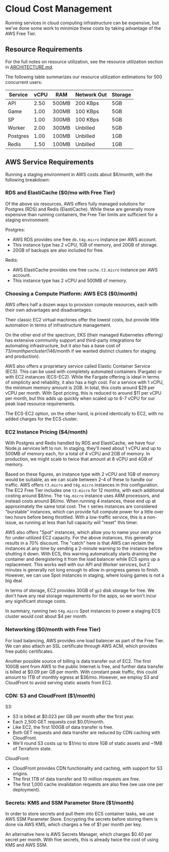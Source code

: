 # Cloud Cost Management

Running services in cloud computing infrastructure can be expensive, but we've
done some work to minimize these costs by taking advantage of the AWS Free Tier.

## Resource Requirements

For the full notes on resource utilization, see the resource utilization
section in [ARCHITECTURE.md](../ARCHITECTURE.md#resource-utilization).

The following table summarizes our resource utilization estimations for 500
concurrent users:

| Service  | vCPU | RAM   | Network Out | Storage |
|----------|------|-------|-------------|---------|
| API      | 2.50 | 500MB | 200 KBps    | 5GB     |
| Game     | 1.00 | 300MB | 100 KBps    | 5GB     |
| SP       | 1.00 | 300MB | 100 KBps    | 5GB     |
| Worker   | 2.00 | 300MB | Unbilled    | 5GB     |
| Postgres | 1.00 | 100MB | Unbilled    | 1GB     |
| Redis    | 1.50 | 100MB | Unbilled    | 1GB     |

## AWS Service Requirements

Running a staging environment in AWS costs about $6/month, with the following
breakdown:

### RDS and ElastiCache ($0/mo with Free Tier)

Of the above six resources, AWS offers fully managed solutions for Postgres
(RDS) and Redis (ElastiCache). While these are generally more expensive than
running containers, the Free Tier limits are sufficient for a staging
environment:

Postgres:

- AWS RDS provides one free `db.t4g.micro` instance per AWS account.
- This instance type has 2 vCPU, 1GB of memory, and 20GB of storage.
- 20GB of backups are also included for free.

Redis:

- AWS ElastiCache provides one free `cache.t3.micro` instance per AWS account.
- This instance type has 2 vCPU and 500MB of memory.

### Choosing a Compute Platform: AWS ECS ($0/month)

AWS offers half a dozen ways to provision compute resources, each with their
own advantages and disadvantages.

Their classic EC2 virtual machines offer the lowest costs, but provide little
automation in terms of infrastructure management.

On the other end of the spectrum, EKS (their managed Kubernetes offering) has
extensive community support and third-party integrations for automating
infrastructure, but it also has a base cost of $73/month per cluster ($146/month
if we wanted distinct clusters for staging and production).

AWS also offers a proprietary service called Elastic Container Service (ECS).
This can be used with completely automated containers (Fargate) or with EC2
instances (ECS-EC2). While the Fargate offering is ideal in terms of simplicity
and reliability, it also has a high cost. For a service with 1 vCPU, the
minimum memory amount is 2GB. In total, this costs around $29 per vCPU per
month. With Spot pricing, this is reduced to around $11 per vCPU per month, but
this adds up quickly when scaled up to 6-7 vCPU for our peak load resource
requirements.

The ECS-EC2 option, on the other hand, is priced identically to EC2, with no
added charges for the ECS cluster.

### EC2 Instance Pricing ($4/month)

With Postgres and Redis handled by RDS and ElastiCache, we have four Node.js
services left to run. In staging, they'll need about 1 vCPU and up to 500MB of
memory each, for a total of 4 vCPU and 2GB of memory. In production, we might
scale to twice that amount at 8 vCPU and 4GB of memory.

Based on these figures, an instance type with 2 vCPU and 1GB of memory would be
suitable, as we can scale between 2-4 of these to handle our traffic. AWS
offers `t3.micro` and `t4g.micro` instances in this configuration. The EC2 Free
Tier includes one `t3.micro` for 12 months, with each additional costing around
$8/mo. The `t4g.micro` instance uses ARM processors, and instead costs around
$6/mo. When running 4 instances, these end up at approximately the same total
cost. The `t` series instances are considered "burstable" instances, which can
provide full compute power for a little over two hours before being throttled.
With a low-traffic service, this is a non-issue, as running at less than full
capacity will "reset" this timer.

AWS also offers "Spot" instances, which allow you to name your own price for
under-utilized EC2 capacity. For the above instances, this generally results in
a 70% discount. The "catch" here is that AWS can reclaim the instances at any
time by sending a 2-minute warning to the instance before shutting it down.
With ECS, this warning automatically starts draining the container and
deregistering it from the load balancer while ECS spins up a replacement. This
works well with our API and Worker services, but 2 minutes is generally not
long enough to allow in-progress games to finish. However, we can use Spot
instances in staging, where losing games is not a big deal.

In terms of storage, EC2 provides 30GB of `gp3` disk storage for free. We don't
have any real storage requirements for the apps, so we won't incur any
significant storage costs.

In summary, running two `t4g.micro` Spot instances to power a staging ECS
cluster would cost about $4 per month.

### Networking ($0/month with Free Tier)

For load balancing, AWS provides one load balancer as part of the Free Tier. We
can also attach an SSL certificate through AWS ACM, which provides free public
certificates.

Another possible source of billing is data transfer out of EC2. The first 100GB
sent from AWS to the public Internet is free, and further data transfer is
billed at $0.09 per GB per month. With constant peak traffic, this could amount
to 1TB of monthly egress at $36/mo. However, we employ S3 and CloudFront to
avoid serving static assets from EC2.

### CDN: S3 and CloudFront ($1/month)

S3:

- S3 is billed at $0.023 per GB per month after the first year.
- Each 2,500 GET requests cost $0.01/month.
- Like EC2, the first 100GB of data transfer is free.
- Both GET requests and data transfer are reduced by CDN caching with
	CloudFront.
- We'll round S3 costs up to $1/mo to store 1GB of static assets and ~1MB of
	Terraform state.

CloudFront:

- CloudFront provides CDN functionality and caching, with support for S3
	origins.
- The first 1TB of data transfer and 10 million requests are free.
- The first 1,000 cache invalidation requests are also free (we use one per
	deployment).

### Secrets: KMS and SSM Parameter Store ($1/month)

In order to store secrets and pull them into ECS container tasks, we use AWS
SSM Parameter Store. Encrypting the secrets before storing them is done via AWS
KMS, which charges a fee of $1 per month per key.

An alternative here is AWS Secrets Manager, which charges $0.40 per secret per
month. With five secrets, this is already twice the cost of using KMS and AWS
SSM.
